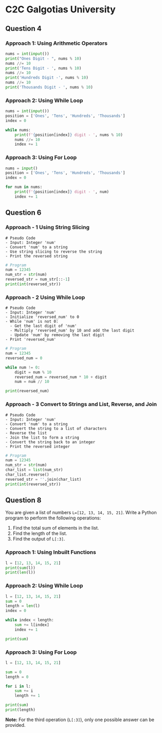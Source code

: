 # C2C Galgotias University

## Question 4

### Approach 1: Using Arithmetic Operators

```python
nums = int(input())
print("Ones Digit - ", nums % 10)
nums //= 10
print('Tens Digit - ', nums % 10)
nums //= 10
print('Hundreds Digit -', nums % 10)
nums //= 10
print('Thousands Digit - ', nums % 10)
```

### Approach 2: Using While Loop

```python
nums = int(input())
position = ['Ones', 'Tens', 'Hundreds', 'Thousands']
index = 0

while nums:
    print(f'{position[index]} digit - ', nums % 10)
    nums //= 10
    index += 1
```

### Approach 3: Using For Loop

```python
nums = input()
position = ['Ones', 'Tens', 'Hundreds', 'Thousands']
index = 0

for num in nums:
    print(f'{position[index]} digit - ', num)
    index += 1
```

## Question 6

### Approach - 1 Using String Slicing

```
# Pseudo Code
- Input: Integer 'num'
- Convert 'num' to a string
- Use string slicing to reverse the string
- Print the reversed string
```

```python
# Program
num = 12345
num_str = str(num)
reversed_str = num_str[::-1]
print(int(reversed_str))
```

### Approach - 2 Using While Loop

```
# Pseudo Code
- Input: Integer 'num'
- Initialize 'reversed_num' to 0
- While 'num' is not 0:
  - Get the last digit of 'num'
  - Multiply 'reversed_num' by 10 and add the last digit
  - Update 'num' by removing the last digit
- Print 'reversed_num'
```

```python
# Program
num = 12345
reversed_num = 0

while num != 0:
    digit = num % 10
    reversed_num = reversed_num * 10 + digit
    num = num // 10

print(reversed_num)
```

### Approach - 3 Convert to Strings and List, Reverse, and Join

```
# Pseudo Code
- Input: Integer 'num'
- Convert 'num' to a string
- Convert the string to a list of characters
- Reverse the list
- Join the list to form a string
- Convert the string back to an integer
- Print the reversed integer
```

```python
# Program
num = 12345
num_str = str(num)
char_list = list(num_str)
char_list.reverse()
reversed_str = ''.join(char_list)
print(int(reversed_str))
```

## Question 8

You are given a list of numbers `L=[12, 13, 14, 15, 21]`. Write a Python program to perform the following operations:

1. Find the total sum of elements in the list.
2. Find the length of the list.
3. Find the output of `L[:3]`.

### Approach 1: Using Inbuilt Functions

```python
l = [12, 13, 14, 15, 21]
print(sum(l))
print(len(l))
```

### Approach 2: Using While Loop

```python
l = [12, 13, 14, 15, 21]
sum = 0
length = len(l)
index = 0

while index < length:
    sum += l[index]
    index += 1

print(sum)
```

### Approach 3: Using For Loop

```python
l = [12, 13, 14, 15, 21]

sum = 0
length = 0

for i in l:
    sum += i
    length += 1

print(sum)
print(length)
```

**Note:** For the third operation (`L[:3]`), only one possible answer can be provided.
